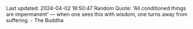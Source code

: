 Last updated: 2024-04-02 18:50:47
Random Quote: 'All conditioned things are impermanent' — when one sees this with wisdom, one turns away from suffering. - The Buddha